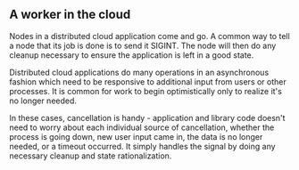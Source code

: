## A worker in the cloud

Nodes in a distributed cloud application come and go. A common way to tell a node that its job is done is to send it SIGINT. The node will then do any cleanup necessary to ensure the application is left in a good state.

Distributed cloud applications do many operations in an asynchronous fashion which need to be responsive to additional input from users or other processes. It is common for work to begin optimistically only to realize it's no longer needed.

In these cases, cancellation is handy - application and library code doesn't need to worry about each individual source of cancellation, whether the process is going down, new user input came in, the data is no longer needed, or a timeout occurred. It simply handles the signal by doing any necessary cleanup and state rationalization.
